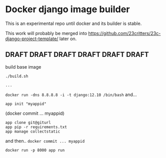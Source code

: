 # Docker django image builder

This is an experimental repo until docker and its builder is stable.

This work will probably be merged into https://github.com/23critters/23c-django-project-template/ later on.

## DRAFT DRAFT DRAFT DRAFT DRAFT DRAFT

build base image

    ./build.sh 
    
    ...


```docker run -dns 8.8.8.8 -i -t django:12.10 /bin/bash``` and...

    app init "myappid"
        
        
(docker commit ... myappid)
    
    
    app clone git@giturl
    app pip -r requirements.txt
    app manage collectstatic
   
   
and then.. ```docker commit ... myappid ```


```docker run -p 8000 app run```
